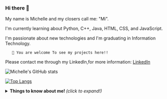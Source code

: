 ### Hi there 👋

My name is Michelle and my closers call me: "Mi". 

I'm currently learning about Python, C++, Java, HTML, CSS, and JavaScript.

I'm passionate about new technologies and I'm graduating in Information Technology.

       🚀 You are welcome To see my projects here!!

Please contact me through my LinkedIn,for more information:
[LinkedIn](https://www.linkedin.com/in/michelle-bastos/)



![Michelle's GitHub stats](https://github-readme-stats.vercel.app/api?username=bastosmichelle848&show_icons=true&theme=radical)

[![Top Langs](https://github-readme-stats.vercel.app/api/top-langs/?username=bastosmichelle848&layout=compact)](https://github.com/anuraghazra/github-readme-stats)



<details>
  <summary> <b> Things to know about me! </b> <i>(click to expand!)</i> </summary>
  
  📫 How to reach me: bastosmichelle@hotmail.com
  
  <br>

<!--

Here are some ideas to get you started:

![Welcome](/GitHub-Profile-Header.png?raw=true)

- 🔭 I’m currently working on 
- 🌱 I’m currently learning ...
- 👯 I’m looking to collaborate on ...
- 🤔 I’m looking for help with ...
- 💬 Ask me about ...
- 📫 How to reach me: 
- 😄 Pronouns: ...
- ⚡ Fun fact: ...
-->
